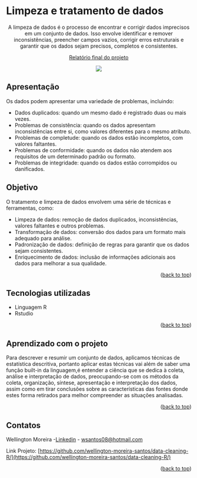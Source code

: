 <a id="readme-top"></a>

# Limpeza e tratamento de dados
<div align="center">
    <p>A limpeza de dados é o processo de encontrar e corrigir dados imprecisos em um conjunto de dados. Isso envolve identificar e remover inconsistências, preencher campos vazios, corrigir erros estruturais e garantir que os dados sejam precisos, completos e consistentes.</p> 
    <p><a href="https://github.com/wellington-moreira-santos/data-cleaning-R/blob/main/relat%C3%B3rios/relatorio.pdf">Relatório final do projeto</a></p>   
    <img src="./relatórios/computer-data.png">    
</div>

## Apresentação

Os dados podem apresentar uma variedade de problemas, incluindo:

* Dados duplicados: quando um mesmo dado é registrado duas ou mais vezes.
* Problemas de consistência: quando os dados apresentam inconsistências entre si, como valores diferentes para o mesmo atributo.
* Problemas de completude: quando os dados estão incompletos, com valores faltantes.
* Problemas de conformidade: quando os dados não atendem aos requisitos de um determinado padrão ou formato.
* Problemas de integridade: quando os dados estão corrompidos ou danificados.

## Objetivo 
O tratamento e limpeza de dados envolvem uma série de técnicas e ferramentas, como:

* Limpeza de dados: remoção de dados duplicados, inconsistências, valores faltantes e outros problemas.
* Transformação de dados: conversão dos dados para um formato mais adequado para análise.
* Padronização de dados: definição de regras para garantir que os dados sejam consistentes.
* Enriquecimento de dados: inclusão de informações adicionais aos dados para melhorar a sua qualidade.
<p align="right">(<a href="#readme-top">back to top</a>)</p>

## Tecnologias utilizadas
* Linguagem R
* Rstudio
<p align="right">(<a href="#readme-top">back to top</a>)</p>

## Aprendizado com o projeto
Para descrever e resumir um conjunto de dados, aplicamos técnicas de estatística descritiva, portanto aplicar estas técnicas vai além de saber uma função built-in da linguagem,é entender a ciência que se dedica à coleta, análise e interpretação de dados, preocupando-se com os métodos da coleta, organização, síntese, apresentação e interpretação dos dados, assim como em tirar conclusões sobre as características das fontes donde estes forma retirados para melhor compreender as situações analisadas.
<p align="right">(<a href="#readme-top">back to top</a>)</p>

## Contatos
Wellington Moreira -[Linkedin](https://www.linkedin.com/in/wellington-moreira-santos/) - wsantos08@hotmail.com

Link Projeto: [https://github.com/wellington-moreira-santos/data-cleaning-R/](https://github.com/wellington-moreira-santos/data-cleaning-R/)

<p align="right">(<a href="#readme-top">back to top</a>)</p>